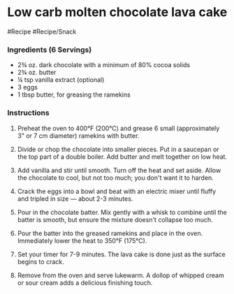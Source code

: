 
# Low carb molten chocolate lava cake

#Recipe 
#Recipe/Snack 
### Ingredients (6 Servings)

-   2¾ oz. dark chocolate with a minimum of 80% cocoa solids
-   2¾ oz. butter
-   ¼ tsp vanilla extract (optional)
-   3 eggs
-   1 tbsp butter, for greasing the ramekins

### Instructions

1.  Preheat the oven to 400°F (200°C) and grease 6 small (approximately 3" or 7 cm diameter) ramekins with butter.
    
2.  Divide or chop the chocolate into smaller pieces. Put in a saucepan or the top part of a double boiler. Add butter and melt together on low heat.
    
3.  Add vanilla and stir until smooth. Turn off the heat and set aside. Allow the chocolate to cool, but not too much; you don't want it to harden.
    
4.  Crack the eggs into a bowl and beat with an electric mixer until fluffy and tripled in size — about 2-3 minutes.
    
5.  Pour in the chocolate batter. Mix gently with a whisk to combine until the batter is smooth, but ensure the mixture doesn't collapse too much.
    
6.  Pour the batter into the greased ramekins and place in the oven. Immediately lower the heat to 350°F (175°C).
    
7.  Set your timer for 7-9 minutes. The lava cake is done just as the surface begins to crack.
    
8.  Remove from the oven and serve lukewarm. A dollop of whipped cream or sour cream adds a delicious finishing touch.